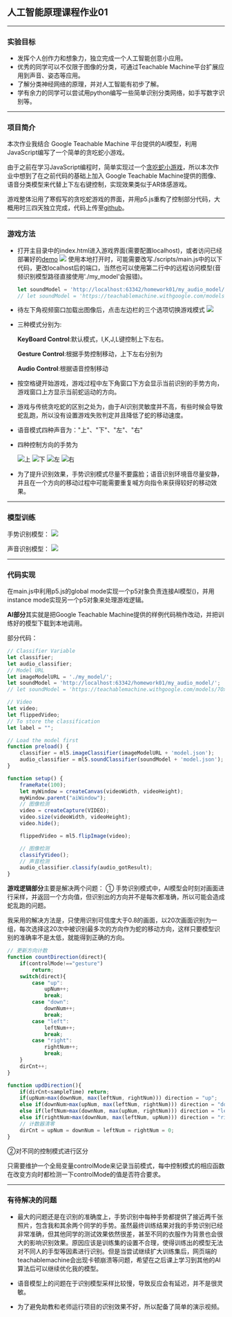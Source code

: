 ## 人工智能原理课程作业01
---
### 实验目标

- 发挥个人创作力和想象力，独立完成一个人工智能创意小应用。
- 优秀的同学可以不仅限于图像的分类，可通过Teachable Machine平台扩展应用到声音、姿态等应用。
- 了解分类神经网络的原理，并对人工智能有初步了解。
- 学有余力的同学可以尝试用python编写一些简单识别分类网络，如手写数字识别等。

---
### 项目简介
本次作业我结合 Google Teachable Machine 平台提供的AI模型，利用JavaScript编写了一个简单的贪吃蛇小游戏。

由于之前在学习JavaScript编程时，简单实现过一个[贪吃蛇小游戏](https://github.com/DinoMax00/JS-Snake/tree/master/snake-practice)，所以本次作业中想到了在之前代码的基础上加入 Google Teachable Machine提供的图像、语音分类模型来代替上下左右键控制，实现效果类似于AR体感游戏。

游戏整体沿用了寒假写的贪吃蛇游戏的界面，并用p5.js重构了控制部分代码，大概用时三四天独立完成，代码上传至[github](https://github.com/DinoMax00/JS-Snake/tree/master/AI-homework01)。

---
### 游戏方法
* 打开主目录中的index.html进入游戏界面(需要配置localhost)，或者访问已经部署好的[demo](https://dinomax00.github.io/homework01/)
![](/resource/游戏界面.png)
使用本地打开时，可能需要改写./scripts/main.js中的以下代码，更改localhost后的端口，当然也可以使用第二行中的远程访问模型(音频识别模型路径直接使用'./my_model'会报错)。
    ```javascript
    let soundModel = 'http://localhost:63342/homework01/my_audio_model/';
    // let soundModel = 'https://teachablemachine.withgoogle.com/models/7OxN2ehlO/';
    ```

* 待左下角视频窗口加载出图像后，点击左边栏的三个选项切换游戏模式
![](/resource/模式选择.PNG)

* 三种模式分别为:

    **KeyBoard Control**:默认模式，I,K,J,L键控制上下左右。

    **Gesture Control**:根据手势控制移动，上下左右分别为

    **Audio Control**:根据语音控制移动

* 按空格键开始游戏，游戏过程中左下角窗口下方会显示当前识别的手势方向，游戏窗口上方显示当前蛇运动的方向。

* 游戏与传统贪吃蛇的区别之处为，由于AI识别灵敏度并不高，有些时候会导致蛇乱跑，所以没有设置游戏失败判定并且降低了蛇的移动速度。

* 语音模式四种声音为："上"、"下"、"左"、"右"

* 四种控制方向的手势为


  ![上](resource/上.png)
  ![下](resource/下.png)
  ![左](resource/左.png)
  ![右](resource/右.png)

* 为了提升识别效果，手势识别模式尽量不要露脸；语音识别环境音尽量安静，并且在一个方向的移动过程中可能需要重复喊方向指令来获得较好的移动效果。

---
### 模型训练

手势识别模型：
![](resource/手势训练.PNG)

声音识别模型：
![](resource/音频训练.PNG)

---
### 代码实现

在main.js中利用p5.js的global mode实现一个p5对象负责连接AI模型()，并用instance mode实现另一个p5对象来处理游戏逻辑。

**AI部分**其实就是把Google Teachable Machine提供的样例代码稍作改动，并把训练好的模型下载到本地调用。

部分代码：
```JavaScript
// Classifier Variable
let classifier;
let audio_classifier;
// Model URL
let imageModelURL = './my_model/';
let soundModel = 'http://localhost:63342/homework01/my_audio_model/';
// let soundModel = 'https://teachablemachine.withgoogle.com/models/7OxN2ehlO/';

// Video
let video;
let flippedVideo;
// To store the classification
let label = "";

// Load the model first
function preload() {
    classifier = ml5.imageClassifier(imageModelURL + 'model.json');
    audio_classifier = ml5.soundClassifier(soundModel + 'model.json');
}

function setup() {
    frameRate(100);
    let myWindow = createCanvas(videoWidth, videoHeight);
    myWindow.parent("aiWindow");
    // 图像检测
    video = createCapture(VIDEO);
    video.size(videoWidth, videoHeight);
    video.hide();

    flippedVideo = ml5.flipImage(video);

    // 图像检测
    classifyVideo();
    // 声音检测
    audio_classifier.classify(audio_gotResult);
}

```
**游戏逻辑部分**主要是解决两个问题：
① 手势识别模式中，AI模型会时刻对画面进行采样，并返回一个方向值，但识别出的方向并不是每次都准确，所以可能会造成蛇乱跑的问题。

我采用的解决方法是，只使用识别可信度大于0.8的画面，以20次画面识别为一组，每次选择这20次中被识别最多次的方向作为蛇的移动方向，这样只要模型识别的准确率不是太低，就能得到正确的方向。

```JavaScript
// 更新方向计数
function countDirection(direct){
    if(controlMode!=="gesture")
        return;
    switch(direct){
        case "up":
            upNum++;
            break;
        case "down":
            downNum++;
            break;
        case "left":
            leftNum++;
            break;
        case "right":
            rightNum++;
            break;
    }
    dirCnt++;
}

function updDirection(){
    if(dirCnt<sampleTime) return;
    if(upNum>max(downNum, max(leftNum, rightNum))) direction = "up";
    else if(downNum>max(upNum, max(leftNum, rightNum))) direction = "down";
    else if(leftNum>max(downNum, max(upNum, rightNum))) direction = "left";
    else if(rightNum>max(downNum, max(leftNum, upNum))) direction = "right";
    // 计数器清零
    dirCnt = upNum = downNum = leftNum = rightNum = 0;
}
```
②对不同的控制模式进行区分

只需要维护一个全局变量controlMode来记录当前模式，每中控制模式的相应函数在改变方向时都检测一下controlMode的值是否符合要求。

---
### 有待解决的问题

- 最大的问题还是在识别的准确度上，手势识别中每种手势都提供了接近两千张照片，包含我和其余两个同学的手势。虽然最终训练结果对我的手势识别已经非常准确，但其他同学的测试效果依然很差，甚至不同的衣服作为背景也会很大的影响识别效果。原因应该是训练集的设置不合理，使得训练出的模型无法对不同人的手型等因素进行识别。但是当尝试继续扩大训练集后，网页端的teachablemachine会出现卡顿崩溃等问题，希望在之后课上学习到其他的AI算法后可以继续优化我的模型。

- 语音模型上的问题在于识别模型采样比较慢，导致反应会有延迟，并不是很灵敏。

- 为了避免助教和老师运行项目的识别效果不好，所以配备了简单的演示视频。
